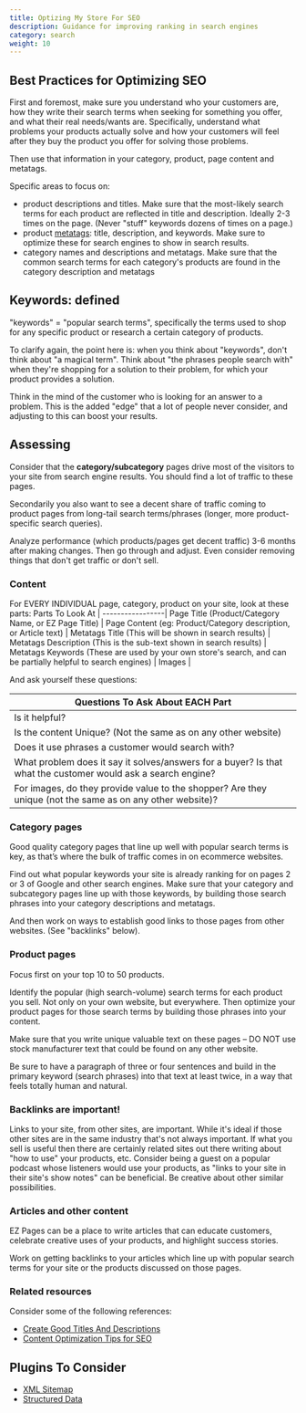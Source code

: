 ```yaml
---
title: Optizing My Store For SEO
description: Guidance for improving ranking in search engines
category: search 
weight: 10
---
```


## Best Practices for Optimizing SEO

First and foremost, make sure you understand who your customers are, how they write their search terms when seeking for something you offer, and what their real needs/wants are.
Specifically, understand what problems your products actually solve and how your customers will feel after they buy the product you offer for solving those problems.

Then use that information in your category, product, page content and metatags.

Specific areas to focus on:

- product descriptions and titles. Make sure that the most-likely search terms for each product are reflected in title and description. Ideally 2-3 times on the page. (Never "stuff" keywords dozens of times on a page.)
- product [metatags](/user/admin/meta_tags/): title, description, and keywords. Make sure to optimize these for search engines to show in search results.
- category names and descriptions and metatags. Make sure that the common search terms for each category's products are found in the category description and metatags

## Keywords: defined
"keywords" = "popular search terms", specifically the terms used to shop for any specific product or research a certain category of products.

To clarify again, the point here is: when you think about "keywords", don't think about "a magical term". Think about "the phrases people search with" when they're shopping for a solution to their problem, for which your product provides a solution.

Think in the mind of the customer who is looking for an answer to a problem. This is the added "edge" that a lot of people never consider, and adjusting to this can boost your results.


## Assessing
Consider that the **category/subcategory** pages drive most of the visitors to your site from search engine results. You should find a lot of traffic to these pages.

Secondarily you also want to see a decent share of traffic coming to product pages from long-tail search terms/phrases (longer, more product-specific search queries).

Analyze performance (which products/pages get decent traffic) 3-6 months after making changes. Then go through and adjust. Even consider removing things that don't get traffic or don't sell.


### Content
For EVERY INDIVIDUAL page, category, product on your site, look at these parts:
Parts To Look At |
-----------------|
Page Title (Product/Category Name, or EZ Page Title) | 
Page Content (eg: Product/Category description, or Article text) |
Metatags Title (This will be shown in search results) |
Metatags Description (This is the sub-text shown in search results) |
Metatags Keywords (These are used by your own store's search, and can be partially helpful to search engines) |
Images |

And ask yourself these questions:

Questions To Ask About EACH Part |
---------------------------------|
Is it helpful? |
Is the content Unique? (Not the same as on any other website) |
Does it use phrases a customer would search with? |
What problem does it say it solves/answers for a buyer? Is that what the customer would ask a search engine? |
For images, do they provide value to the shopper? Are they unique (not the same as on any other website)? |


### Category pages
Good quality category pages that line up well with popular search terms is key, as that’s where the bulk of traffic comes in on ecommerce websites.

Find out what popular keywords your site is already ranking for on pages 2 or 3 of Google and other search engines.
Make sure that your category and subcategory pages line up with those keywords, by building those search phrases into your category descriptions and metatags.

And then work on ways to establish good links to those pages from other websites. (See "backlinks" below).

 
### Product pages
Focus first on your top 10 to 50 products.

Identify the popular (high search-volume) search terms for each product you sell. Not only on your own website, but everywhere.
Then optimize your product pages for those search terms by building those phrases into your content.

Make sure that you write unique valuable text on these pages – DO NOT use stock manufacturer text that could be found on any other website.

Be sure to have a paragraph of three or four sentences and build in the primary keyword (search phrases) into that text at least twice, in a way that feels totally human and natural.


### Backlinks are important!
Links to your site, from other sites, are important. While it's ideal if those other sites are in the same industry that's not always important.
If what you sell is useful then there are certainly related sites out there writing about "how to use" your products, etc. 
Consider being a guest on a popular podcast whose listeners would use your products, as "links to your site in their site's show notes" can be beneficial.
Be creative about other similar possibilities.


### Articles and other content
EZ Pages can be a place to write articles that can educate customers, celebrate creative uses of your products, and highlight success stories.

Work on getting backlinks to your articles which line up with popular search terms for your site or the products discussed on those pages.



### Related resources
Consider some of the following references:
- [Create Good Titles And Descriptions](https://support.google.com/webmasters/answer/35624)
- [Content Optimization Tips for SEO](https://www.link-assistant.com/news/content-optimization/)



## Plugins To Consider
- [XML Sitemap](/user/search/xml_site_map/)
- [Structured Data](https://www.zen-cart.com/showthread.php?221868-Structured-Data-Markup-for-Schema)
